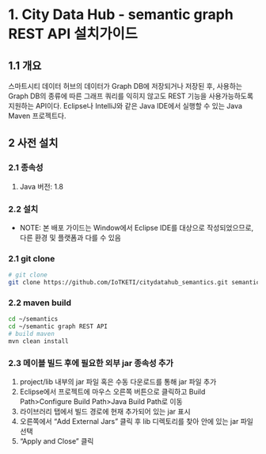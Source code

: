 # 1. City Data Hub - semantic graph REST API 설치가이드

## 1.1 개요

스마트시티 데이터 허브의 데이터가 Graph DB에 저장되거나 저장된 후, 사용하는 Graph DB의 종류에 따른 그래프 쿼리를 익히지 않고도 REST 기능을 사용가능하도록 지원하는 API이다.
Eclipse나 IntelliJ와 같은 Java IDE에서 실행할 수 있는 Java Maven 프로젝트다.

## 2 사전 설치

### 2.1 종속성

1. Java 버전: 1.8

### 2.2  설치
*	NOTE: 본 배포 가이드는 Window에서 Eclipse IDE를 대상으로 작성되었으므로, 다른 환경 및 플랫폼과 다를 수 있음
  
### 2.1 git clone

```bash
# git clone
git clone https://github.com/IoTKETI/citydatahub_semantics.git semantics
```

### 2.2 maven build

```bash
cd ~/semantics
cd ~/semantic graph REST API
# build maven 
mvn clean install
```

### 2.3 메이블 빌드 후에 필요한 외부 jar 종속성 추가
1. project/lib 내부의 jar 파일 혹은 수동 다운로드를 통해 jar 파일 추가
2. Eclipse에서 프로젝트에 마우스 오른쪽 버튼으로 클릭하고 Build Path>Configure Build Path>Java Build Path로 이동
3. 라이브러리 탭에서 빌드 경로에 현재 추가되어 있는 jar 표시
4. 오른쪽에서 “Add External Jars” 클릭 후 lib 디렉토리를 찾아 안에 있는 jar 파일 선택
5. “Apply and Close” 클릭 

   
